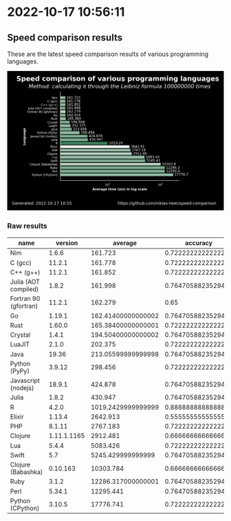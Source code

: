 # 2022-10-17 10:56:11

## Speed comparison results

These are the latest speed comparison results of various programming languages.

![plot](../assets/2022-10-17T105611/combined_results.png "Speed comparison of programming languages")

### Raw results

| name                  | version     | average            | accuracy           |
| --------------------- | ----------- | ------------------ | ------------------ |
| Nim                   | 1.6.6       | 161.723            | 0.7222222222222222 |
| C (gcc)               | 11.2.1      | 161.778            | 0.7222222222222222 |
| C++ (g++)             | 11.2.1      | 161.852            | 0.7222222222222222 |
| Julia (AOT compiled)  | 1.8.2       | 161.998            | 0.7647058823529411 |
| Fortran 90 (gfortran) | 11.2.1      | 162.279            | 0.65               |
| Go                    | 1.19.1      | 162.41400000000002 | 0.7647058823529411 |
| Rust                  | 1.60.0      | 165.38400000000001 | 0.7222222222222222 |
| Crystal               | 1.4.1       | 194.50400000000002 | 0.7647058823529411 |
| LuaJIT                | 2.1.0       | 202.375            | 0.7222222222222222 |
| Java                  | 19.36       | 213.05599999999998 | 0.7647058823529411 |
| Python (PyPy)         | 3.9.12      | 298.456            | 0.7222222222222222 |
| Javascript (nodejs)   | 18.9.1      | 424.878            | 0.7647058823529411 |
| Julia                 | 1.8.2       | 430.947            | 0.7647058823529411 |
| R                     | 4.2.0       | 1019.2429999999999 | 0.8888888888888888 |
| Elixir                | 1.13.4      | 2642.913           | 0.5555555555555556 |
| PHP                   | 8.1.11      | 2767.183           | 0.7222222222222222 |
| Clojure               | 1.11.1.1165 | 2912.481           | 0.6666666666666666 |
| Lua                   | 5.4.4       | 5083.426           | 0.7222222222222222 |
| Swift                 | 5.7         | 5245.429999999999  | 0.7647058823529411 |
| Clojure (Babashka)    | 0.10.163    | 10303.784          | 0.6666666666666666 |
| Ruby                  | 3.1.2       | 12286.317000000001 | 0.7647058823529411 |
| Perl                  | 5.34.1      | 12295.441          | 0.7647058823529411 |
| Python (CPython)      | 3.10.5      | 17776.741          | 0.7222222222222222 |
